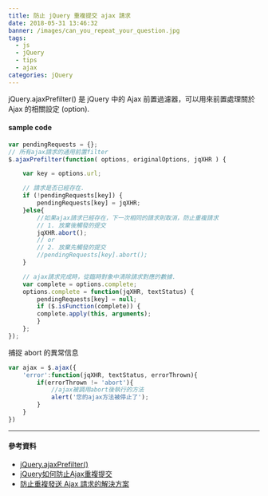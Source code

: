 ```yaml
---
title: 防止 jQuery 重複提交 ajax 請求
date: 2018-05-31 13:46:32
banner: /images/can_you_repeat_your_question.jpg
tags:
  - js
  - jQuery
  - tips
  - ajax
categories: jQuery
---
```


jQuery.ajaxPrefilter() 是 jQuery 中的 Ajax 前置過濾器，可以用來前置處理關於 Ajax 的相關設定 (option).

<!-- more -->

#### sample code
``` js
var pendingRequests = {};
// 所有ajax請求的通用前置filter
$.ajaxPrefilter(function( options, originalOptions, jqXHR ) {

    var key = options.url;

    // 請求是否已經存在.
    if (!pendingRequests[key]) {
        pendingRequests[key] = jqXHR;
    }else{
        //如果ajax請求已經存在，下一次相同的請求則取消，防止重複請求
        // 1. 放棄後觸發的提交
        jqXHR.abort();
        // or
        // 2. 放棄先觸發的提交
        //pendingRequests[key].abort();  
    }

    // ajax請求完成時，從臨時對象中清除請求對應的數據.
    var complete = options.complete;
    options.complete = function(jqXHR, textStatus) {
        pendingRequests[key] = null;
        if ($.isFunction(complete)) {
        complete.apply(this, arguments);
        }
    };
});
```

<div class="tip">
捕捉 abort 的異常信息
</div>

``` js
var ajax = $.ajax({
    'error':function(jqXHR, textStatus, errorThrown){
        if(errorThrown != 'abort'){
            //ajax被調用abort後執行的方法
            alert('您的ajax方法被停止了');
        }
    }
})
```

---------------------------------------

#### 參考資料
* [jQuery.ajaxPrefilter()](http://api.jquery.com/jquery.ajaxprefilter/)
* [jQuery如何防止Ajax重複提交](https://www.oudahe.com/p/1283/)
* [防止重複發送 Ajax 請求的解決方案](http://www.hollischuang.com/archives/931)

